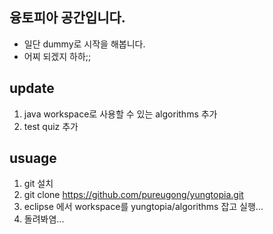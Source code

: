 ## 융토피아 공간입니다.

- 일단 dummy로 시작을 해봅니다.
- 어찌 되겠지 하하;;

## update

1. java workspace로 사용할 수 있는 algorithms 추가
2. test quiz 추가

## usuage

1. git 설치
2. git clone https://github.com/pureugong/yungtopia.git
3. eclipse 에서 workspace를 yungtopia/algorithms 잡고 실행...
4. 돌려봐염...  
